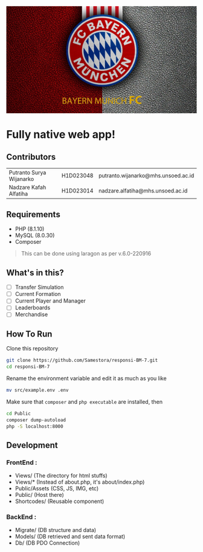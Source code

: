 <img src="./image.jpg" style="display:flex; justify-content: center;" />  

# Fully native web app!

## Contributors
<table>
    <tr>
        <td>Putranto Surya Wijanarko</td>
        <td>H1D023048</td>
        <td>putranto.wijanarko@mhs.unsoed.ac.id</td>
    </tr>
    <tr>
        <td>Nadzare Kafah Alfatiha</td>
        <td>H1D023014</td>
        <td>nadzare.alfatiha@mhs.unsoed.ac.id</td>
    </tr>
</table>

## Requirements
- PHP (8.1.10)
- MySQL (8.0.30)
- Composer
> This can be done using laragon as per v.6.0-220916

## What's in this?
- [ ] Transfer Simulation
- [ ] Current Formation
- [ ] Current Player and Manager
- [ ] Leaderboards
- [ ] Merchandise

## How To Run
Clone this repository
```bash
git clone https://github.com/Samestora/responsi-BM-7.git
cd responsi-BM-7
```

Rename the environment variable and edit it as much as you like
```bash
mv src/example.env .env
```
Make sure that `composer` and `php executable` are installed, then
```bash
cd Public
composer dump-autoload
php -S localhost:8000
```

## Development
### FrontEnd :
- Views/ (The directory for html stuffs)
- Views/* (Instead of about.php, it's about/index.php)
- Public/Assets (CSS, JS, IMG, etc)
- Public/ (Host there)
- Shortcodes/ (Reusable component)

### BackEnd :
- Migrate/ (DB structure and data)
- Models/ (DB retrieved and sent data format)
- Db/ (DB PDO Connection)